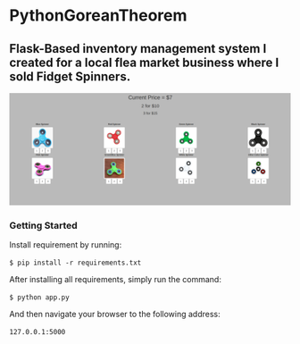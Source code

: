 # PythonGoreanTheorem

## Flask-Based inventory management system I created for a local flea market business where I sold Fidget Spinners.

<p align="center">
  <img src="src/ss.png" width="850"/>
</p>

### Getting Started

Install requirement by running:

```$ pip install -r requirements.txt```

After installing all requirements, simply run the command:

```$ python app.py```

And then navigate your browser to the following address:

```127.0.0.1:5000```
